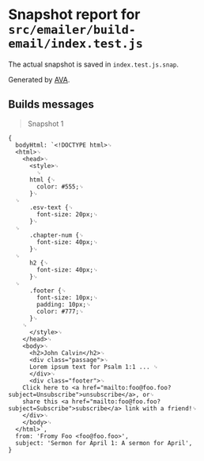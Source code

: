 # Snapshot report for `src/emailer/build-email/index.test.js`

The actual snapshot is saved in `index.test.js.snap`.

Generated by [AVA](https://ava.li).

## Builds messages

> Snapshot 1

    {
      bodyHtml: `<!DOCTYPE html>␊
      <html>␊
        <head>␊
          <style>␊
            ␊
          html {␊
            color: #555;␊
          }␊
      ␊
          .esv-text {␊
            font-size: 20px;␊
          }␊
      ␊
          .chapter-num {␊
            font-size: 40px;␊
          }␊
      ␊
          h2 {␊
            font-size: 40px;␊
          }␊
      ␊
          .footer {␊
            font-size: 10px;␊
            padding: 10px;␊
            color: #777;␊
          }␊
        ␊
          </style>␊
        </head>␊
        <body>␊
          <h2>John Calvin</h2>␊
          <div class="passage">␊
          Lorem ipsum text for Psalm 1:1 ... ␊
          </div>␊
          <div class="footer">␊
        Click here to <a href="mailto:foo@foo.foo?subject=Unsubscribe">unsubscribe</a>, or␊
        share this <a href="mailto:foo@foo.foo?subject=Subscribe">subscribe</a> link with a friend!␊
        </div>␊
        </body>␊
      </html>`,
      from: 'Fromy Foo <foo@foo.foo>',
      subject: 'Sermon for April 1: A sermon for April',
    }

